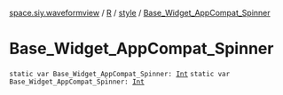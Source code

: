 [space.siy.waveformview](../../index.md) / [R](../index.md) / [style](index.md) / [Base_Widget_AppCompat_Spinner](./-base_-widget_-app-compat_-spinner.md)

# Base_Widget_AppCompat_Spinner

`static var Base_Widget_AppCompat_Spinner: `[`Int`](https://kotlinlang.org/api/latest/jvm/stdlib/kotlin/-int/index.html)
`static var Base_Widget_AppCompat_Spinner: `[`Int`](https://kotlinlang.org/api/latest/jvm/stdlib/kotlin/-int/index.html)